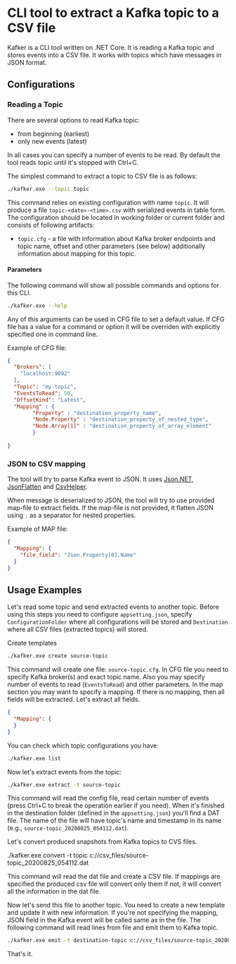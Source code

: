 # CLI tool to extract a Kafka topic to a CSV file

Kafker is a CLI tool written on .NET Core. It is reading a Kafka topic and stores events into a CSV file. It works with topics which have messages in JSON format.

## Configurations

### Reading a Topic

There are several options to read Kafka topic:

- from beginning (earliest)
- only new events (latest)

In all cases you can specify a number of events to be read. By default the tool reads topic until it's stopped with Ctrl+C.

The simplest command to extract a topic to CSV file is as follows:

```bash
./kafker.exe --topic topic
```

This command relies on existing configuration with name `topic`. It will produce a file `topic-<date>-<time>.csv` with serialized events in table form. The configuration should be located in working folder or current folder and consists of following artifacts:

- `topic.cfg` - a file with information about Kafka broker endpoints and topic name, offset and other parameters (see below) additionally information about mapping for this topic.

#### Parameters

The following command will show all possible commands and options for this CLI.

```bash
./kafker.exe --help
```

Any of this arguments can be used in CFG file to set a default value. If CFG file has a value for a command or option it will be overriden with explicitly specified one in command line.

Example of CFG file:

```json
{
  "Brokers": [
    "localhost:9092"
  ],
  "Topic": "my-topic",
  "EventsToRead": 50,
  "OffsetKind": "Latest",
  "Mapping" : {
        "Property" : "destination_property_name",
        "Node.Property" : "destination_property_of_nested_type",
        "Node.Array[1]" : "destination_property_of_array_element"   
        }
    
}
```

### JSON to CSV mapping

The tool will try to parse Kafka event to JSON. It uses [Json.NET](https://www.newtonsoft.com/json), [JsonFlatten](https://github.com/GFoley83/JsonFlatten) and [CsvHelper](https://joshclose.github.io/CsvHelper/).

When message is deserialized to JSON, the tool will try to use provided map-file to extract fields. If the map-file is not provided, it flatten JSON using `.` as a separator for nested properties.

Example of MAP file:

```json
{
  "Mapping": {
    "file_field": "Json.Property[0].Name"
  }
}
```

## Usage Examples

Let's read some topic and send extracted events to another topic. Before using this steps you need to configure `appsetting.json`, specify `ConfigurationFolder` where all configurations will be stored and `Destination` where all CSV files (extracted topics) will stored.  

Create templates

```bash
./kafker.exe create source-topic
```

This command will create one file: `source-topic.cfg`. In CFG file you need to specify Kafka broker(s) and exact topic name. Also you may specify number of events to read (`EventsToRead`) and other parameters. In the map section you may want to specify a mapping. If there is no mapping, then all fields will be extracted. Let's extract all fields. 

```json
{
  "Mapping": {
  }
}
```

You can check which topic configurations you have:

```bash
./kafker.exe list
```

Now let's extract events from the topic:

```bash
./kafker.exe extract -t source-topic
```

This command will read the config file, read certain number of events (press Ctrl+C to break the operation earlier if you need). When it's finished in the destination folder (defined in the `appsetting.json`) you'll find a DAT file. The name of the file will have topic's name and timestamp in its name (e.g., `source-topic_20200825_054112.dat`).



Let's convert produced snapshots from Kafka topics to CVS files.

./kafker.exe convert -t topic c://csv_files/source-topic_20200825_054112.dat

This command will read the dat file and create a CSV file. If mappings are specified the produced csv file will convert only them if not, it will convert all the information in the dat file. 

Now let's send this file to another topic. You need to create a new template and update it with new information. If you're not specifying the mapping, JSON field in the Kafka event will be called same as in the file. The following command will read lines from file and emit them to Kafka topic.

```bash
./kafker.exe emit -t destination-topic c://csv_files/source-topic_20200825_054112.csv
```

That's it.

